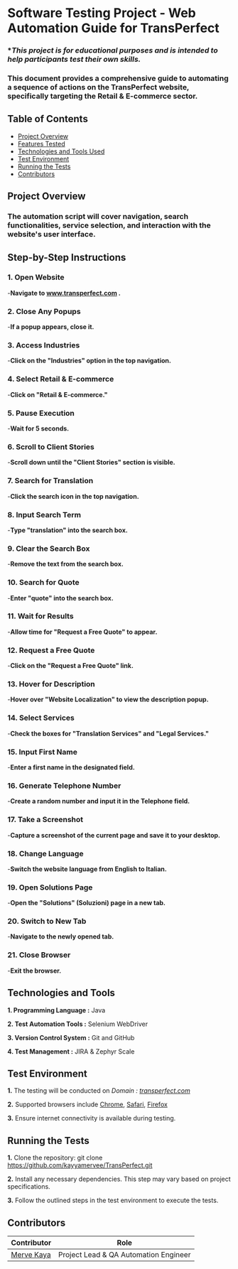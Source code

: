 # Software Testing Project - Web Automation Guide for TransPerfect
### **This project is for educational purposes and is intended to help participants test their own skills.*
### This document provides a comprehensive guide to automating a sequence of actions on the TransPerfect website, specifically targeting the Retail & E-commerce sector.

## Table of Contents
- [Project Overview](#project-overview)
- [Features Tested](step-by-step-ınstructions)
- [Technologies and Tools Used](Technologies-and-tools-used)
- [Test Environment](#test-environment)
- [Running the Tests](#test-environment)
- [Contributors](#contributors)

## Project Overview

### The automation script will cover navigation, search functionalities, service selection, and interaction with the website's user interface.

## Step-by-Step Instructions

### 1. Open Website

-**Navigate to www.transperfect.com .**

### 2. Close Any Popups

-**If a popup appears, close it.**

### 3. Access Industries

-**Click on the "Industries" option in the top navigation.**

### 4. Select Retail & E-commerce

-**Click on "Retail & E-commerce."**

### 5. Pause Execution

-**Wait for 5 seconds.**

### 6. Scroll to Client Stories

-**Scroll down until the "Client Stories" section is visible.**

### 7. Search for Translation

-**Click the search icon in the top navigation.**

### 8. Input Search Term

-**Type "translation" into the search box.**

### 9. Clear the Search Box

-**Remove the text from the search box.**

### 10. Search for Quote

-**Enter "quote" into the search box.**

### 11. Wait for Results

-**Allow time for "Request a Free Quote" to appear.**

### 12. Request a Free Quote

-**Click on the "Request a Free Quote" link.**

### 13. Hover for Description

-**Hover over "Website Localization" to view the description popup.**

### 14. Select Services

-**Check the boxes for "Translation Services" and "Legal Services."**

### 15. Input First Name

-**Enter a first name in the designated field.**

### 16. Generate Telephone Number

-**Create a random number and input it in the Telephone field.**

### 17. Take a Screenshot

-**Capture a screenshot of the current page and save it to your desktop.**

### 18. Change Language

-**Switch the website language from English to Italian.**

### 19. Open Solutions Page

-**Open the "Solutions" (Soluzioni) page in a new tab.**

### 20. Switch to New Tab

-**Navigate to the newly opened tab.**

### 21. Close Browser

-**Exit the browser.**
 
 ## Technologies and Tools

**1. Programming Language :** Java

**2. Test Automation Tools :** Selenium WebDriver

**3. Version Control System :** Git and GitHub

**4. Test Management :** JIRA & Zephyr Scale

## Test Environment

**1.**	The testing will be conducted on *Domain :  [transperfect.com](https://www.transperfect.com/)*

**2.**	Supported browsers include [Chrome](), [Safari](), [Firefox]()

**3.**	Ensure internet connectivity is available during testing.

## Running the Tests

**1.** Clone the repository:
git clone https://github.com/kayyamervee/TransPerfect.git

**2.** Install any necessary dependencies. This step may vary based on project specifications.

**3.** Follow the outlined steps in the test environment to execute the tests.

## Contributors
  
| Contributor                                               | Role                                  |
|-----------------------------------------------------------|---------------------------------------|       
| [Merve Kaya](https://github.com/kayyamervee)              | Project Lead & QA Automation Engineer |   




